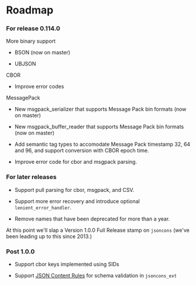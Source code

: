 # Roadmap

### For release 0.114.0

More binary support

- BSON (now on master)

- UBJSON

CBOR

- Improve error codes

MessagePack 

- New msgpack_serializer that supports Message Pack bin formats 
  (now on master)

- New msgpack_buffer_reader that supports Message Pack bin formats 
  (now on master)

- Add semantic tag types to accomodate Message Pack timestamp 32,
  64 and 96, and support conversion with CBOR epoch time.

- Improve error code for cbor and msgpack parsing.

### For later releases

- Support pull parsing for cbor, msgpack, and CSV.

- Support more error recovery and introduce optional `lenient_error_handler`.

- Remove names that have been deprecated for more than a year.

At this point we'll slap a Version 1.0.0 Full Release stamp on `jsoncons`
(we've been leading up to this since 2013.)

### Post 1.0.0

- Support cbor keys implemented using SIDs

- Support [JSON Content Rules](https://datatracker.ietf.org/doc/draft-newton-json-content-rules/) for schema validation in `jsoncons_ext`


